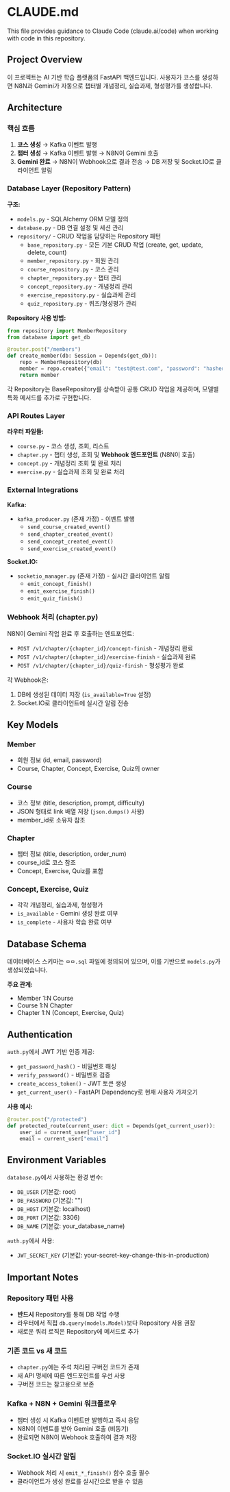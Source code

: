 # CLAUDE.md

This file provides guidance to Claude Code (claude.ai/code) when working with code in this repository.

## Project Overview

이 프로젝트는 AI 기반 학습 플랫폼의 FastAPI 백엔드입니다. 사용자가 코스를 생성하면 N8N과 Gemini가 자동으로 챕터별 개념정리, 실습과제, 형성평가를 생성합니다.

## Architecture

### 핵심 흐름
1. **코스 생성** → Kafka 이벤트 발행
2. **챕터 생성** → Kafka 이벤트 발행 → N8N이 Gemini 호출
3. **Gemini 완료** → N8N이 Webhook으로 결과 전송 → DB 저장 및 Socket.IO로 클라이언트 알림

### Database Layer (Repository Pattern)

**구조:**
- `models.py` - SQLAlchemy ORM 모델 정의
- `database.py` - DB 연결 설정 및 세션 관리
- `repository/` - CRUD 작업을 담당하는 Repository 패턴
  - `base_repository.py` - 모든 기본 CRUD 작업 (create, get, update, delete, count)
  - `member_repository.py` - 회원 관리
  - `course_repository.py` - 코스 관리
  - `chapter_repository.py` - 챕터 관리
  - `concept_repository.py` - 개념정리 관리
  - `exercise_repository.py` - 실습과제 관리
  - `quiz_repository.py` - 퀴즈/형성평가 관리

**Repository 사용 방법:**
```python
from repository import MemberRepository
from database import get_db

@router.post("/members")
def create_member(db: Session = Depends(get_db)):
    repo = MemberRepository(db)
    member = repo.create({"email": "test@test.com", "password": "hashed"})
    return member
```

각 Repository는 BaseRepository를 상속받아 공통 CRUD 작업을 제공하며, 모델별 특화 메서드를 추가로 구현합니다.

### API Routes Layer

**라우터 파일들:**
- `course.py` - 코스 생성, 조회, 리스트
- `chapter.py` - 챕터 생성, 조회 및 **Webhook 엔드포인트** (N8N이 호출)
- `concept.py` - 개념정리 조회 및 완료 처리
- `exercise.py` - 실습과제 조회 및 완료 처리

### External Integrations

**Kafka:**
- `kafka_producer.py` (존재 가정) - 이벤트 발행
  - `send_course_created_event()`
  - `send_chapter_created_event()`
  - `send_concept_created_event()`
  - `send_exercise_created_event()`

**Socket.IO:**
- `socketio_manager.py` (존재 가정) - 실시간 클라이언트 알림
  - `emit_concept_finish()`
  - `emit_exercise_finish()`
  - `emit_quiz_finish()`

### Webhook 처리 (chapter.py)

N8N이 Gemini 작업 완료 후 호출하는 엔드포인트:
- `POST /v1/chapter/{chapter_id}/concept-finish` - 개념정리 완료
- `POST /v1/chapter/{chapter_id}/exercise-finish` - 실습과제 완료
- `POST /v1/chapter/{chapter_id}/quiz-finish` - 형성평가 완료

각 Webhook은:
1. DB에 생성된 데이터 저장 (`is_available=True` 설정)
2. Socket.IO로 클라이언트에 실시간 알림 전송

## Key Models

### Member
- 회원 정보 (id, email, password)
- Course, Chapter, Concept, Exercise, Quiz의 owner

### Course
- 코스 정보 (title, description, prompt, difficulty)
- JSON 형태로 link 배열 저장 (`json.dumps()` 사용)
- member_id로 소유자 참조

### Chapter
- 챕터 정보 (title, description, order_num)
- course_id로 코스 참조
- Concept, Exercise, Quiz를 포함

### Concept, Exercise, Quiz
- 각각 개념정리, 실습과제, 형성평가
- `is_available` - Gemini 생성 완료 여부
- `is_complete` - 사용자 학습 완료 여부

## Database Schema

데이터베이스 스키마는 `ㅁㅁ.sql` 파일에 정의되어 있으며, 이를 기반으로 `models.py`가 생성되었습니다.

**주요 관계:**
- Member 1:N Course
- Course 1:N Chapter
- Chapter 1:N (Concept, Exercise, Quiz)

## Authentication

`auth.py`에서 JWT 기반 인증 제공:
- `get_password_hash()` - 비밀번호 해싱
- `verify_password()` - 비밀번호 검증
- `create_access_token()` - JWT 토큰 생성
- `get_current_user()` - FastAPI Dependency로 현재 사용자 가져오기

**사용 예시:**
```python
@router.post("/protected")
def protected_route(current_user: dict = Depends(get_current_user)):
    user_id = current_user["user_id"]
    email = current_user["email"]
```

## Environment Variables

`database.py`에서 사용하는 환경 변수:
- `DB_USER` (기본값: root)
- `DB_PASSWORD` (기본값: "")
- `DB_HOST` (기본값: localhost)
- `DB_PORT` (기본값: 3306)
- `DB_NAME` (기본값: your_database_name)

`auth.py`에서 사용:
- `JWT_SECRET_KEY` (기본값: your-secret-key-change-this-in-production)

## Important Notes

### Repository 패턴 사용
- **반드시** Repository를 통해 DB 작업 수행
- 라우터에서 직접 `db.query(models.Model)`보다 Repository 사용 권장
- 새로운 쿼리 로직은 Repository에 메서드로 추가

### 기존 코드 vs 새 코드
- `chapter.py`에는 주석 처리된 구버전 코드가 존재
- 새 API 명세에 따른 엔드포인트를 우선 사용
- 구버전 코드는 참고용으로 보존

### Kafka + N8N + Gemini 워크플로우
- 챕터 생성 시 Kafka 이벤트만 발행하고 즉시 응답
- N8N이 이벤트를 받아 Gemini 호출 (비동기)
- 완료되면 N8N이 Webhook 호출하여 결과 저장

### Socket.IO 실시간 알림
- Webhook 처리 시 `emit_*_finish()` 함수 호출 필수
- 클라이언트가 생성 완료를 실시간으로 받을 수 있음
